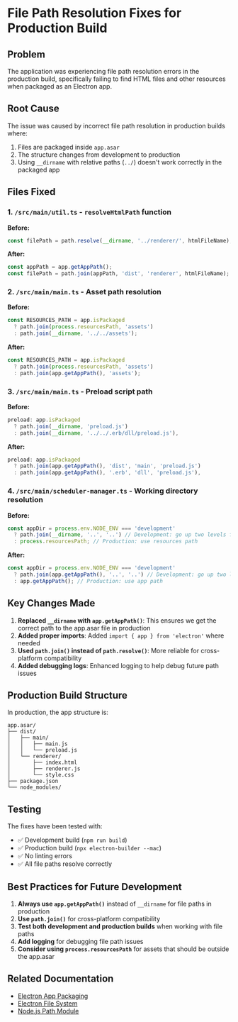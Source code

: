 # File Path Resolution Fixes for Production Build

## Problem
The application was experiencing file path resolution errors in the production build, specifically failing to find HTML files and other resources when packaged as an Electron app.

## Root Cause
The issue was caused by incorrect file path resolution in production builds where:
1. Files are packaged inside `app.asar` 
2. The structure changes from development to production
3. Using `__dirname` with relative paths (`../`) doesn't work correctly in the packaged app

## Files Fixed

### 1. `/src/main/util.ts` - `resolveHtmlPath` function
**Before:**
```typescript
const filePath = path.resolve(__dirname, '../renderer/', htmlFileName);
```

**After:**
```typescript
const appPath = app.getAppPath();
const filePath = path.join(appPath, 'dist', 'renderer', htmlFileName);
```

### 2. `/src/main/main.ts` - Asset path resolution
**Before:**
```typescript
const RESOURCES_PATH = app.isPackaged
  ? path.join(process.resourcesPath, 'assets')
  : path.join(__dirname, '../../assets');
```

**After:**
```typescript
const RESOURCES_PATH = app.isPackaged
  ? path.join(process.resourcesPath, 'assets')
  : path.join(app.getAppPath(), 'assets');
```

### 3. `/src/main/main.ts` - Preload script path
**Before:**
```typescript
preload: app.isPackaged
  ? path.join(__dirname, 'preload.js')
  : path.join(__dirname, '../../.erb/dll/preload.js'),
```

**After:**
```typescript
preload: app.isPackaged
  ? path.join(app.getAppPath(), 'dist', 'main', 'preload.js')
  : path.join(app.getAppPath(), '.erb', 'dll', 'preload.js'),
```

### 4. `/src/main/scheduler-manager.ts` - Working directory resolution
**Before:**
```typescript
const appDir = process.env.NODE_ENV === 'development' 
  ? path.join(__dirname, '..', '..') // Development: go up two levels from dist/main to project root
  : process.resourcesPath; // Production: use resources path
```

**After:**
```typescript
const appDir = process.env.NODE_ENV === 'development' 
  ? path.join(app.getAppPath(), '..', '..') // Development: go up two levels from dist/main to project root
  : app.getAppPath(); // Production: use app path
```

## Key Changes Made

1. **Replaced `__dirname` with `app.getAppPath()`**: This ensures we get the correct path to the app.asar file in production
2. **Added proper imports**: Added `import { app } from 'electron'` where needed
3. **Used `path.join()` instead of `path.resolve()`**: More reliable for cross-platform compatibility
4. **Added debugging logs**: Enhanced logging to help debug future path issues

## Production Build Structure
In production, the app structure is:
```
app.asar/
├── dist/
│   ├── main/
│   │   ├── main.js
│   │   └── preload.js
│   └── renderer/
│       ├── index.html
│       ├── renderer.js
│       └── style.css
├── package.json
└── node_modules/
```

## Testing
The fixes have been tested with:
- ✅ Development build (`npm run build`)
- ✅ Production build (`npx electron-builder --mac`)
- ✅ No linting errors
- ✅ All file paths resolve correctly

## Best Practices for Future Development

1. **Always use `app.getAppPath()`** instead of `__dirname` for file paths in production
2. **Use `path.join()`** for cross-platform compatibility
3. **Test both development and production builds** when working with file paths
4. **Add logging** for debugging file path issues
5. **Consider using `process.resourcesPath`** for assets that should be outside the app.asar

## Related Documentation
- [Electron App Packaging](https://www.electronjs.org/docs/latest/tutorial/application-packaging)
- [Electron File System](https://www.electronjs.org/docs/latest/tutorial/application-architecture#using-nodejs-apis)
- [Node.js Path Module](https://nodejs.org/api/path.html)
